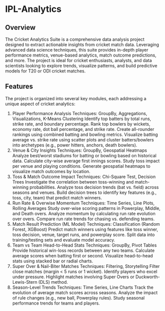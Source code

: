 # IPL-Analytics

## Overview
The Cricket Analytics Suite is a comprehensive data analysis project designed to extract actionable insights from cricket match data. Leveraging advanced data science techniques, this suite provides in-depth player performance metrics, venue-based analytics, match outcome predictions, and more. The project is ideal for cricket enthusiasts, analysts, and data scientists looking to explore trends, visualize patterns, and build predictive models for T20 or ODI cricket matches.

## Features
The project is organized into several key modules, each addressing a unique aspect of cricket analytics:

1. Player Performance Analysis
Techniques: GroupBy, Aggregations, Visualizations, K-Means Clustering
Identify top batters by total runs, strike rate, and boundary percentage.
Rank top bowlers by wickets, economy rate, dot ball percentage, and strike rate.
Create all-rounder rankings using combined batting and bowling metrics.
Visualize batting average vs. strike rate using scatter plots and cluster batters/bowlers into archetypes (e.g., power hitters, anchors, death bowlers).
2. Venue & City Insights
Techniques: GroupBy, Geospatial Heatmaps
Analyze best/worst stadiums for batting or bowling based on historical data.
Calculate city-wise average first innings scores.
Study toss impact per venue and playing conditions.
Generate geospatial heatmaps to visualize match outcomes by location.
3. Toss & Match Outcome Impact
Techniques: Chi-Square Test, Decision Trees
Investigate the correlation between toss-winning and match-winning probabilities.
Analyze toss decision trends (bat vs. field) across seasons and venues.
Build decision trees to identify key features (e.g., toss, city, team) that predict match winners.
4. Run Rate & Overwise Momentum
Techniques: Time Series, Line Plots, Rolling Averages
Study over-wise scoring patterns in Powerplay, Middle, and Death overs.
Analyze momentum by calculating run rate evolution over overs.
Compare run rate trends for chasing vs. defending teams.
5. Match Result Prediction (ML Model)
Techniques: Classification (Random Forest, XGBoost)
Predict match winners using features like toss winner, toss decision, venue, target runs, and powerplay score.
Split data into training/testing sets and evaluate model accuracy.
6. Team vs Team Head-to-Head Stats
Techniques: GroupBy, Pivot Tables
Provide historical win-loss records between any two teams.
Calculate average scores when batting first or second.
Visualize head-to-head stats using stacked bar or radial charts.
7. Super Over & Nail-Biter Matches
Techniques: Filtering, Storytelling
Filter close matches (margin < 5 runs or 1 wicket).
Identify players who excel under pressure.
Highlight matches involving Super Overs or Duckworth-Lewis-Stern (DLS) method.
8. Season-Level Trends
Techniques: Time Series, Line Charts
Track the evolution of average match scores across seasons.
Analyze the impact of rule changes (e.g., new ball, Powerplay rules).
Study seasonal performance trends for teams and players.
